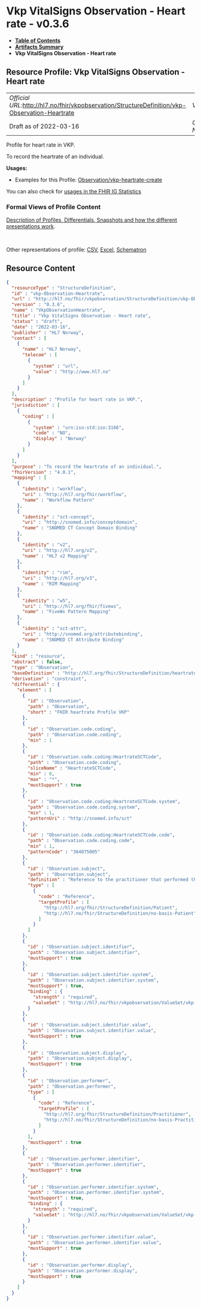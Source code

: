 # Vkp VitalSigns Observation - Heart rate - v0.3.6

* [**Table of Contents**](toc.md)
* [**Artifacts Summary**](artifacts.md)
* **Vkp VitalSigns Observation - Heart rate**

## Resource Profile: Vkp VitalSigns Observation - Heart rate 

| | |
| :--- | :--- |
| *Official URL*:http://hl7.no/fhir/vkpobservation/StructureDefinition/vkp-Observation-Heartrate | *Version*:0.3.6 |
| Draft as of 2022-03-16 | *Computable Name*:VkpObservationHeartrate |

 
Profile for heart rate in VKP. 

 
To record the heartrate of an individual. 

**Usages:**

* Examples for this Profile: [Observation/vkp-heartrate-create](Observation-vkp-heartrate-create.md)

You can also check for [usages in the FHIR IG Statistics](https://packages2.fhir.org/xig/hl7.fhir.no.vkp.observation|current/StructureDefinition/vkp-Observation-Heartrate)

### Formal Views of Profile Content

 [Description of Profiles, Differentials, Snapshots and how the different presentations work](http://build.fhir.org/ig/FHIR/ig-guidance/readingIgs.html#structure-definitions). 

 

Other representations of profile: [CSV](StructureDefinition-vkp-Observation-Heartrate.csv), [Excel](StructureDefinition-vkp-Observation-Heartrate.xlsx), [Schematron](StructureDefinition-vkp-Observation-Heartrate.sch) 



## Resource Content

```json
{
  "resourceType" : "StructureDefinition",
  "id" : "vkp-Observation-Heartrate",
  "url" : "http://hl7.no/fhir/vkpobservation/StructureDefinition/vkp-Observation-Heartrate",
  "version" : "0.3.6",
  "name" : "VkpObservationHeartrate",
  "title" : "Vkp VitalSigns Observation - Heart rate",
  "status" : "draft",
  "date" : "2022-03-16",
  "publisher" : "HL7 Norway",
  "contact" : [
    {
      "name" : "HL7 Norway",
      "telecom" : [
        {
          "system" : "url",
          "value" : "http://www.hl7.no"
        }
      ]
    }
  ],
  "description" : "Profile for heart rate in VKP.",
  "jurisdiction" : [
    {
      "coding" : [
        {
          "system" : "urn:iso:std:iso:3166",
          "code" : "NO",
          "display" : "Norway"
        }
      ]
    }
  ],
  "purpose" : "To record the heartrate of an individual.",
  "fhirVersion" : "4.0.1",
  "mapping" : [
    {
      "identity" : "workflow",
      "uri" : "http://hl7.org/fhir/workflow",
      "name" : "Workflow Pattern"
    },
    {
      "identity" : "sct-concept",
      "uri" : "http://snomed.info/conceptdomain",
      "name" : "SNOMED CT Concept Domain Binding"
    },
    {
      "identity" : "v2",
      "uri" : "http://hl7.org/v2",
      "name" : "HL7 v2 Mapping"
    },
    {
      "identity" : "rim",
      "uri" : "http://hl7.org/v3",
      "name" : "RIM Mapping"
    },
    {
      "identity" : "w5",
      "uri" : "http://hl7.org/fhir/fivews",
      "name" : "FiveWs Pattern Mapping"
    },
    {
      "identity" : "sct-attr",
      "uri" : "http://snomed.org/attributebinding",
      "name" : "SNOMED CT Attribute Binding"
    }
  ],
  "kind" : "resource",
  "abstract" : false,
  "type" : "Observation",
  "baseDefinition" : "http://hl7.org/fhir/StructureDefinition/heartrate",
  "derivation" : "constraint",
  "differential" : {
    "element" : [
      {
        "id" : "Observation",
        "path" : "Observation",
        "short" : "FHIR heartrate Profile VKP"
      },
      {
        "id" : "Observation.code.coding",
        "path" : "Observation.code.coding",
        "min" : 1
      },
      {
        "id" : "Observation.code.coding:HeartrateSCTCode",
        "path" : "Observation.code.coding",
        "sliceName" : "HeartrateSCTCode",
        "min" : 0,
        "max" : "*",
        "mustSupport" : true
      },
      {
        "id" : "Observation.code.coding:HeartrateSCTCode.system",
        "path" : "Observation.code.coding.system",
        "min" : 1,
        "patternUri" : "http://snomed.info/sct"
      },
      {
        "id" : "Observation.code.coding:HeartrateSCTCode.code",
        "path" : "Observation.code.coding.code",
        "min" : 1,
        "patternCode" : "364075005"
      },
      {
        "id" : "Observation.subject",
        "path" : "Observation.subject",
        "definition" : "Reference to the practitioner that performed the observation, identified by Norwegian national id number (Fødselsnummer or DNR).\r\n\r\nA link to a resource representing the person or the group to whom the medication will be given.\r\n\r\nVKP always references a Practitioner Resource using a norwegian national id number (Fødselsnummer or DNR) in a logical identifier in the practitioner.identifier element.\r\nThe Name of the practitioner should be given in the performer.display element.\r\n\r\nExample:\r\n~~~~\r\n\"performer\":{\r\n   \"identifier\":{\r\n      \"system\":\"urn:oid:2.16.578.1.12.4.1.4.1\",\r\n      \"value\":\"05073500186\"\r\n     },\r\n     \"display\":\"Ærlend Sørgård\"\r\n}\r\n~~~~",
        "type" : [
          {
            "code" : "Reference",
            "targetProfile" : [
              "http://hl7.org/fhir/StructureDefinition/Patient",
              "http://hl7.no/fhir/StructureDefinition/no-basis-Patient"
            ]
          }
        ]
      },
      {
        "id" : "Observation.subject.identifier",
        "path" : "Observation.subject.identifier",
        "mustSupport" : true
      },
      {
        "id" : "Observation.subject.identifier.system",
        "path" : "Observation.subject.identifier.system",
        "mustSupport" : true,
        "binding" : {
          "strength" : "required",
          "valueSet" : "http://hl7.no/fhir/vkpobservation/ValueSet/vkp-subject-identifiers.valueset"
        }
      },
      {
        "id" : "Observation.subject.identifier.value",
        "path" : "Observation.subject.identifier.value",
        "mustSupport" : true
      },
      {
        "id" : "Observation.subject.display",
        "path" : "Observation.subject.display",
        "mustSupport" : true
      },
      {
        "id" : "Observation.performer",
        "path" : "Observation.performer",
        "type" : [
          {
            "code" : "Reference",
            "targetProfile" : [
              "http://hl7.org/fhir/StructureDefinition/Practitioner",
              "http://hl7.no/fhir/StructureDefinition/no-basis-Practitioner"
            ]
          }
        ],
        "mustSupport" : true
      },
      {
        "id" : "Observation.performer.identifier",
        "path" : "Observation.performer.identifier",
        "mustSupport" : true
      },
      {
        "id" : "Observation.performer.identifier.system",
        "path" : "Observation.performer.identifier.system",
        "mustSupport" : true,
        "binding" : {
          "strength" : "required",
          "valueSet" : "http://hl7.no/fhir/vkpobservation/ValueSet/vkp-performer-identifiers.valueset"
        }
      },
      {
        "id" : "Observation.performer.identifier.value",
        "path" : "Observation.performer.identifier.value",
        "mustSupport" : true
      },
      {
        "id" : "Observation.performer.display",
        "path" : "Observation.performer.display",
        "mustSupport" : true
      }
    ]
  }
}

```
